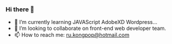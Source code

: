 ### Hi there 👋
- 🌱 I’m currently learning JAVAScript AdobeXD Wordpress...
- 👯 I’m looking to collaborate on front-end web developer team.
- 📫 How to reach me: ru.kongpop@hotmail.com 
<!--
**kongpop1235/kongpop1235** is a ✨ _special_ ✨ repository because its `README.md` (this file) appears on your GitHub profile.

Here are some ideas to get you started:

- 🔭 I’m currently working on ...
- 🌱 I’m currently learning ...
- 👯 I’m looking to collaborate on ...
- 🤔 I’m looking for help with ...
- 💬 Ask me about ...
- 📫 How to reach me: ...
- 😄 Pronouns: ...
- ⚡ Fun fact: ...
-->
